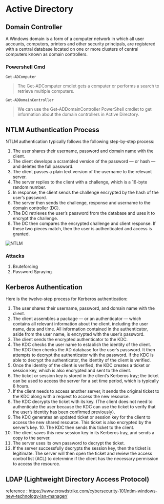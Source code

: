 # Active Directory


## Domain Controller 

A Windows domain is a form of a computer network in which all user accounts, computers, printers and other security principals, are registered with a central database located on one or more clusters of central computers known as domain controllers.

### Powershell Cmd

  ```
  Get-ADComputer 
  ```
  > The Get-ADComputer cmdlet gets a computer or performs a search to retrieve multiple computers.
  ```
  Get-ADDomainController
  ```

  > We can use the Get-ADDomainController PowerShell cmdlet to get information about the domain controllers in Active Directory. 




## NTLM Authentication Process

NTLM authentication typically follows the following step-by-step process:

1. The user shares their username, password and domain name with the client.
2. The client develops a scrambled version of the password — or hash — and deletes the full password.
3. The client passes a plain text version of the username to the relevant server.
4. The server replies to the client with a challenge, which is a 16-byte random number.
5. In response, the client sends the challenge encrypted by the hash of the user’s password.
6. The server then sends the challenge, response and username to the domain controller (DC).
7. The DC retrieves the user’s password from the database and uses it to encrypt the challenge.
8. The DC then compares the encrypted challenge and client response. If these two pieces match, then the user is authenticated and access is granted.

![NTLM](https://github.com/proflamyt/300days-of-hacking/blob/main/Topic14/pictures/c9113ad0ff443dd0973736552e85aa69.png)

### Attacks 
1. Bruteforcing 
2. Password Spraying



## Kerberos Authentication
Here is the twelve-step process for Kerberos authentication:

1. The user shares their username, password, and domain name with the client.
2. The client assembles a package — or an authenticator — which contains all relevant information about the client, including the user name, date and time. All information contained in the authenticator, aside from the user name, is encrypted with the user’s password.
3. The client sends the encrypted authenticator to the KDC.
4. The KDC checks the user name to establish the identity of the client. The KDC then checks the AD database for the user’s password. It then attempts to decrypt the authenticator with the password. If the KDC is able to decrypt the authenticator, the identity of the client is verified.
5. Once the identity of the client is verified, the KDC creates a ticket or session key, which is also encrypted and sent to the client.
6. The ticket or session key is stored in the client’s Kerberos tray; the ticket can be used to access the server for a set time period, which is typically 8 hours.
7. If the client needs to access another server, it sends the original ticket to the KDC along with a request to access the new resource.
8. The KDC decrypts the ticket with its key. (The client does not need to authenticate the user because the KDC can use the ticket to verify that the user’s identity has been confirmed previously).
9. The KDC generates an updated ticket or session key for the client to access the new shared resource. This ticket is also encrypted by the server’s key. 10. The KDC then sends this ticket to the client.
11. The client saves this new session key in its Kerberos tray, and sends a copy to the server.
12. The server uses its own password to decrypt the ticket.
13. If the server successfully decrypts the session key, then the ticket is legitimate. The server will then open the ticket and review the access control list (ACL) to determine if the client has the necessary permission to access the resource.



## LDAP (Lightweight Directory Access Protocol)

reference : https://www.crowdstrike.com/cybersecurity-101/ntlm-windows-new-technology-lan-manager/
